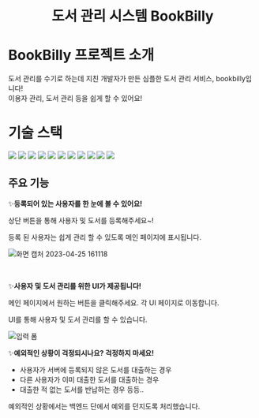 <div align="center">
<h1> 도서 관리 시스템 BookBilly </h1>
</div>


# BookBilly 프로젝트 소개

도서 관리를 수기로 하는데 지친 개발자가 만든 심플한 도서 관리 서비스, bookbilly입니다!  
이용자 관리, 도서 관리 등을 쉽게 할 수 있어요!

# 기술 스택

<div>
    <img src="https://img.shields.io/badge/java-007396?style=for-the-badge&logo=java&logoColor=white">
    <img src="https://img.shields.io/badge/spring boot-6DB33F?style=for-the-badge&logo=springboot&logoColor=white">
    <img src="https://img.shields.io/badge/spring data jpa-6DB33F?style=for-the-badge&logo=spring&logoColor=white">
    <img src="https://img.shields.io/badge/MySQL-4479A1?style=for-the-badge&logo=mysql&logoColor=white">
    <img src="https://img.shields.io/badge/H2-0078D4?style=for-the-badge&logo=wikidata&logoColor=white">
    <img src="https://img.shields.io/badge/aws-232F3E?style=for-the-badge&logo=amazon aws&logoColor=white">
    <img src="https://img.shields.io/badge/ec2-FF9900?style=for-the-badge&logo=amazon ec2&logoColor=white">
    <img src="https://img.shields.io/badge/html-E34F26?style=for-the-badge&logo=html5&logoColor=white">
    <img src="https://img.shields.io/badge/css-1572B6?style=for-the-badge&logo=css3&logoColor=white">
    <img src="https://img.shields.io/badge/jquery-0769AD?style=for-the-badge&logo=jquery&logoColor=white">
    <img src="https://img.shields.io/badge/mustache-FF7800?style=for-the-badge&logo=mustache&logoColor=white">
</div>


## 주요 기능
 
✨**등록되어 있는 사용자를 한 눈에 볼 수 있어요!**

상단 버튼을 통해 사용자 및 도서를 등록해주세요~!

등록 된 사용자는 쉽게 관리 할 수 있도록 메인 페이지에 표시됩니다.

![화면 캡처 2023-04-25 161118](https://user-images.githubusercontent.com/76809524/234202895-5372c9b5-fb50-4470-b765-34221d0501f0.png)

<br>

✨**사용자 및 도서 관리를 위한 UI가 제공됩니다!**

메인 페이지에서 원하는 버튼을 클릭해주세요. 각 UI 페이지로 이동합니다.

UI를 통해 사용자 및 도서 관리를 할 수 있습니다.


![입력 폼](https://user-images.githubusercontent.com/76809524/234202900-fe0a55f0-a628-4432-9ffa-03626754eec0.png)




✨**예외적인 상황이 걱정되시나요? 걱정하지 마세요!**
- 사용자가 서버에 등록되지 않은 도서를 대출하는 경우
- 다른 사용자가 이미 대출한 도서를 대출하는 경우 
- 대출한 적 없는 도서를 반납하는 경우 등등..

예외적인 상황에서는 백엔드 단에서 예외를 던지도록 처리했습니다.






